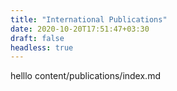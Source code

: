 ```yaml
---
title: "International Publications"
date: 2020-10-20T17:51:47+03:30
draft: false
headless: true
---
```


helllo  content/publications/index.md